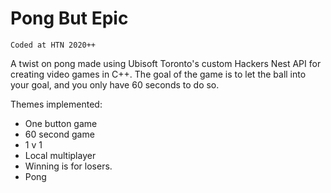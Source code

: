 
# Pong But Epic
`Coded at HTN 2020++`

A twist on pong made using Ubisoft Toronto's custom Hackers Nest API for creating video games in C++.
The goal of the game is to let the ball into your goal, and you only have 60 seconds to do so.

Themes implemented:
* One button game
* 60 second game
* 1 v 1
* Local multiplayer
* Winning is for losers.
* Pong


